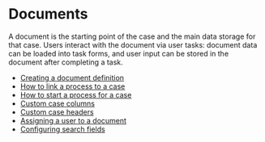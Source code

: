 # Documents

A document is the starting point of the case and the main data storage for that case.
Users interact with the document via user tasks: document data can be loaded into task forms, and user input can be
stored in the document after completing a task.

- [Creating a document definition](create-document-definition.md)
- [How to link a process to a case](using-valtimo/document/link-process-and-case.md)
- [How to start a process for a case](start-case.md)
- [Custom case columns](custom-case-columns.md)
- [Custom case headers](custom-case-headers.md)
- [Assigning a user to a document](assigning-a-user.md)
- [Configuring search fields](configuring-search-fields.md)
